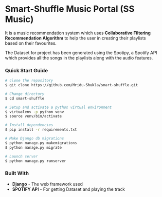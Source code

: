 # Smart-Shuffle Music Portal (SS Music)
It is a music recommendation system which uses **Collaborative Filtering Recommendation Algorithm** to help the user in creating their playlists based on their favourites.

The Dataset for project has been generated using the Spotipy, a Spotify API which provides all the songs in the playlists along with the 
audio features.

### Quick Start Guide
```bash
# clone the repository
$ git clone https://github.com/Mridu-Shukla/smart-shuffle.git

# Change directory
$ cd smart-shuffle

# Setup and activate a python virtual environment
$ virtualenv -p python venv
$ source venv/bin/activate

# Install dependencies
$ pip install -r requirements.txt

# Make Django db migrations 
$ python manage.py makemigrations
$ python manage.py migrate

# Launch server
$ python manage.py runserver
```

### Built With

* **Django** - The web framework used
* **SPOTIFY API** - For getting Dataset and playing the track





